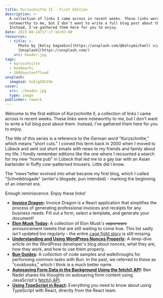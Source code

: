 ```yaml
---
title: Kurzschnitte II - First Edition
description: >-
  A collection of links I came across in recent weeks. These links were
  noteworthy to me, but I don't want to write a full blog post about them.
  Instead, I've gathered them here for you to enjoy.
date: 2023-08-14T17:17:16+07:00
resources:
  - title: >-
      Photo by [Kelsy Gagnebin](https://unsplash.com/@kelsymichael) via
      [Unsplash](https://unsplash.com/)
    src: header.jpg
tags:
  - kurzschnitte
  - bookmarks
  - 100daystooffload
unsplash:
  imageid: UcEzgZ6k19o
cover:
  src: ./header.jpg
  type: image
publisher: rework
---
```


Welcome to the first edition of Kurzschnitte II, a collection of links I came across in recent weeks. These links were noteworthy to me, but I don't want to write a full blog post about them. Instead, I've gathered them here for you to enjoy.

The title of this series is a reference to the German word "Kurzschnitte," which means "short cuts." I coined this term back in 2000 when I moved to Lübeck and sent out short emails with news to my friends and family about my life. I fondly remember editions like the one where I recounted a search for my new "home pub" in Lübeck that led me to a gay bar with an Asian bartender in fluffy cow-patterned trousers. Little did I know.

The "news"letter evolved into what became my first blog, which I called "Schreibblogade" (writer's blogade, pun intended) - marking the beginning of an internet era.

Enough reminiscence. Enjoy these links!

* **[Invoice Dragon](https://github.com/LaniJ/invoice-dragon):** Invoice Dragon is a React application that simplifies the process of generating professional invoices and receipts for any business needs. Fill out a form, select a template, and generate your document!
* **[Elon Musk Today](https://elonmusk.today/):** A collection of Elon Musk's ~~vaporware~~ announcement tweets that are still waiting to come true. This list sadly isn't updated too regularly - the entire [cage fight story](https://www.nytimes.com/2023/08/13/business/zuckerberg-musk-cage-fight.html) is still missing.
* **[Understanding and Using WordPress Nonces Properly](https://developer.wordpress.org/news/2023/08/understand-and-use-wordpress-nonces-properly/):** A deep-dive article on the WordPress developer's blog about nonces, what they are, how they work, and how to use them properly.
* **[Bun Guides](https://bun.sh/guides):** A collection of code samples and walkthroughs for performing common tasks with Bun. In the past, we referred to these as "cookbooks," which I think is a much better name.
* **[Autosaving Form Data in the Background Using the fetch() API](https://www.bennadel.com/blog/4494-auto-saving-form-data-in-the-background-using-the-fetch-api.htm):** Ben Nadel shares his thoughts on autosaving form content using JavaScript's [fetch() API](https://caniuse.com/mdn-api_fetch).
* **[Using TypeScript in React](https://react.dev/learn/typescript):** Everything you need to know about using TypeScript with React, directly from the React team.
